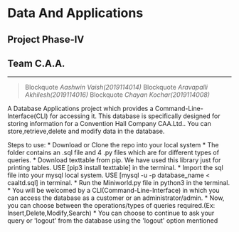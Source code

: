 # **Data And Applications**
##    Project Phase-IV 
##      Team C.A.A.
---
>Blockquote *Aashwin Vaish(2019114014)*
>Blockquote *Aravapalli Akhilesh(2019114016)*
>Blockquote *Chayan Kochar(2019114008)*
 
 
 A Database Applications project which provides a Command-Line-Interface(CLI) for accessing it. This database is specifically designed for storing information for a Convention Hall Company CAA.Ltd.. You can store,retrieve,delete and modify data in the database.

 Steps to use: 
	* Download or Clone the repo into your local system
	* The folder contains an .sql file and 4 .py files which are for different types of queries.
	* Download texttable from pip. We have used this library just for printing tables. USE [pip3 install texttable] in the terminal.
	* Import the sql file into your mysql local system. USE [mysql -u <username> -p database_name < caaltd.sql] in terminal.
	* Run the Miniworld.py file in python3 in the terminal.
	* You will be welcomed by a CLI(Command-Line-Interface) in which you can access the database as a customer or an administrator/admin.
	* Now, you can choose between the operations/types of queries required.(Ex: Insert,Delete,Modify,Search)
	* You can choose to continue to ask your query or 'logout' from the database using the 'logout' option mentioned
	
